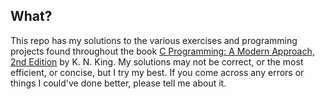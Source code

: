## What?
This repo has my solutions to the various exercises and programming projects found throughout the book [C Programming: A Modern Approach, 2nd Edition](http://www.amazon.com/Programming-Modern-Approach-2nd-Edition/dp/0393979504) by K. N. King. 
My solutions may not be correct, or the most efficient, or concise, but I try my best. If you come across any errors or things I could've done better, please tell me about it.
